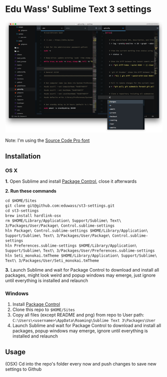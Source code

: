 # Edu Wass' Sublime Text 3 settings

![preview](preview.png)

Note: I'm using the [Source Code Pro font](https://github.com/adobe-fonts/source-code-pro)

## Installation

### OS X
**1.** Open Sublime and install [Package Control](https://packagecontrol.io/installation), close it afterwards

**2. Run these commands**
```
cd $HOME/Sites
git clone git@github.com:eduwass/st3-settings.git
cd st3-settings
brew install hardlink-osx
rm $HOME/Library/Application\ Support/Sublime\ Text\ 3/Packages/User/Package\ Control.sublime-settings
hln Package\ Control.sublime-settings $HOME/Library/Application\ Support/Sublime\ Text\ 3/Packages/User/Package\ Control.sublime-settings
hln Preferences.sublime-settings $HOME/Library/Application\ Support/Sublime\ Text\ 3/Packages/User/Preferences.sublime-settings
hln Seti_monokai.tmTheme $HOME/Library/Application\ Support/Sublime\ Text\ 3/Packages/User/Seti_monokai.tmTheme
```

**3.** Launch Sublime and wait for Package Control to download and install all packages, might look weird and popup windows may emerge, just ignore until everything is installed and relaunch

### Windows
1. Install [Package Control](https://packagecontrol.io/)
2. Clone this repo to `$HOME/Sites`
3. Copy all files (except README and png) from repo to User path: `C:\Users\<username>\AppData\Roaming\Sublime Text 3\Packages\User`
4. Launch Sublime and wait for Package Control to download and install all packages, popup windows may emerge, ignore until everything is installed and relaunch

## Usage
(OSX) Cd into the repo's folder every now and push changes to save new settings to Github
